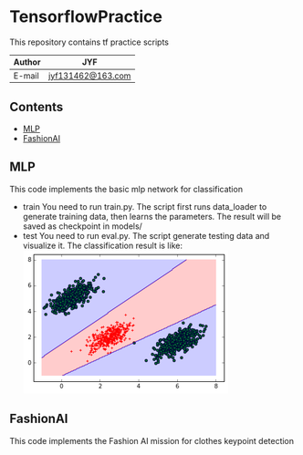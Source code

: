 TensorflowPractice
====
  This repository contains tf practice scripts

|Author|JYF|
|---|---|
|E-mail|jyf131462@163.com|

## Contents
* [MLP](#MLP)
* [FashionAI](#FashionAI)

## MLP
This code implements the basic mlp network for classification
* train
  You need to run train.py. The script first runs data_loader to generate training data, then learns 
  the parameters. The result will be saved as checkpoint in models/
* test
  You need to run eval.py. The script generate testing data and visualize it. The classification result is like:
  ![load failed](https://github.com/yfji/TensorflowPractice/blob/master/mlp.png "classification result")

## FashionAI
This code implements the Fashion AI mission for clothes keypoint detection
